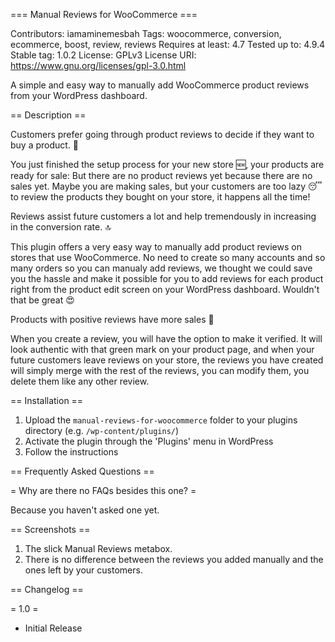 === Manual Reviews for WooCommerce ===

Contributors: iamaminemesbah
Tags: woocommerce, conversion, ecommerce, boost, review, reviews
Requires at least: 4.7
Tested up to: 4.9.4
Stable tag: 1.0.2
License: GPLv3
License URI: https://www.gnu.org/licenses/gpl-3.0.html

A simple and easy way to manually add WooCommerce product reviews from your WordPress dashboard.

== Description ==

Customers prefer going through product reviews to decide if they want to buy a product. 🙈

You just finished the setup process for your new store 🆕, your products are ready for sale: But there are no product reviews yet because there are no sales yet. Maybe you are making sales, but your customers are too lazy 😴 to review the products they bought on your store, it happens all the time!

Reviews assist future customers a lot and help tremendously in increasing in the conversion rate. 🔝

This plugin offers a very easy way to manually add product reviews on stores that use WooCommerce. No need to create so many accounts and so many orders so you can manualy add reviews, we thought we could save you the hassle and make it possible for you to add reviews for each product right from the product edit screen on your WordPress dashboard. Wouldn't that be great 😍

Products with positive reviews have more sales 🤑 

When you create a review, you will have the option to make it verified. It will look authentic with that green mark on your product page, and when your future customers leave reviews on your store, the reviews you have created will simply merge with the rest of the reviews, you can modify them, you delete them like any other review.

== Installation ==

1. Upload the `manual-reviews-for-woocommerce` folder to your plugins directory (e.g. `/wp-content/plugins/`)
2. Activate the plugin through the 'Plugins' menu in WordPress
3. Follow the instructions

== Frequently Asked Questions ==

= Why are there no FAQs besides this one? =

Because you haven't asked one yet.

== Screenshots ==

1. The slick Manual Reviews metabox.
2. There is no difference between the reviews you added manually and the ones left by your customers.

== Changelog ==

= 1.0 =
* Initial Release
